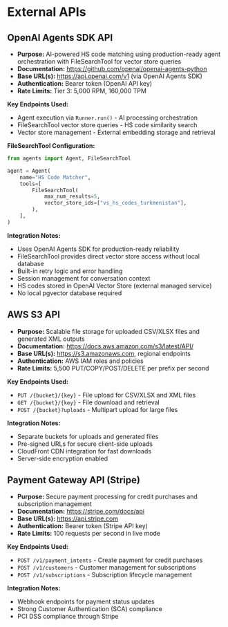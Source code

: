 # External APIs

## OpenAI Agents SDK API

- **Purpose:** AI-powered HS code matching using production-ready agent orchestration with FileSearchTool for vector store queries
- **Documentation:** https://github.com/openai/openai-agents-python
- **Base URL(s):** https://api.openai.com/v1 (via OpenAI Agents SDK)
- **Authentication:** Bearer token (OpenAI API key)
- **Rate Limits:** Tier 3: 5,000 RPM, 160,000 TPM

**Key Endpoints Used:**
- Agent execution via `Runner.run()` - AI processing orchestration
- FileSearchTool vector store queries - HS code similarity search
- Vector store management - External embedding storage and retrieval

**FileSearchTool Configuration:**
```python
from agents import Agent, FileSearchTool

agent = Agent(
    name="HS Code Matcher",
    tools=[
        FileSearchTool(
            max_num_results=5,
            vector_store_ids=["vs_hs_codes_turkmenistan"],
        ),
    ],
)
```

**Integration Notes:** 
- Uses OpenAI Agents SDK for production-ready reliability
- FileSearchTool provides direct vector store access without local database
- Built-in retry logic and error handling
- Session management for conversation context
- HS codes stored in OpenAI Vector Store (external managed service)
- No local pgvector database required

## AWS S3 API

- **Purpose:** Scalable file storage for uploaded CSV/XLSX files and generated XML outputs
- **Documentation:** https://docs.aws.amazon.com/s3/latest/API/
- **Base URL(s):** https://s3.amazonaws.com, regional endpoints
- **Authentication:** AWS IAM roles and policies
- **Rate Limits:** 5,500 PUT/COPY/POST/DELETE per prefix per second

**Key Endpoints Used:**
- `PUT /{bucket}/{key}` - File upload for CSV/XLSX and XML files
- `GET /{bucket}/{key}` - File download and retrieval
- `POST /{bucket}?uploads` - Multipart upload for large files

**Integration Notes:**
- Separate buckets for uploads and generated files
- Pre-signed URLs for secure client-side uploads
- CloudFront CDN integration for fast downloads
- Server-side encryption enabled

## Payment Gateway API (Stripe)

- **Purpose:** Secure payment processing for credit purchases and subscription management
- **Documentation:** https://stripe.com/docs/api
- **Base URL(s):** https://api.stripe.com
- **Authentication:** Bearer token (Stripe API key)
- **Rate Limits:** 100 requests per second in live mode

**Key Endpoints Used:**
- `POST /v1/payment_intents` - Create payment for credit purchases
- `POST /v1/customers` - Customer management for subscriptions
- `POST /v1/subscriptions` - Subscription lifecycle management

**Integration Notes:**
- Webhook endpoints for payment status updates
- Strong Customer Authentication (SCA) compliance
- PCI DSS compliance through Stripe
